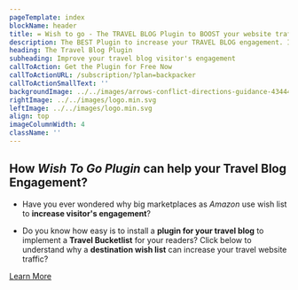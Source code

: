 ```yaml
---
pageTemplate: index
blockName: header
title: = Wish to go - The TRAVEL BLOG Plugin to BOOST your website traffic
description: The BEST Plugin to increase your TRAVEL BLOG engagement. Install a travel bucket list for your readers. Let them add your post destinations by clicking the heart ❤️ next to the article title or any other part. Your visitors can organize a trip with the TRIP PLANNER installed in your blog.
heading: The Travel Blog Plugin
subheading: Improve your travel blog visitor's engagement
callToAction: Get the Plugin for Free Now
callToActionURL: /subscription/?plan=backpacker
callToActionSmallText: ''
backgroundImage: ../../images/arrows-conflict-directions-guidance-434446.jpg
rightImage: ../../images/logo.min.svg
leftImage: ../../images/logo.min.svg
align: top
imageColumnWidth: 4
className: ''
---
```


## How _Wish To Go Plugin_ can help your Travel Blog Engagement?

- Have you ever wondered why big marketplaces as _Amazon_ use wish list to **increase visitor's engagement**?

- Do you know how easy is to install a **plugin for your travel blog** to implement a **Travel Bucketlist** for your readers? Click below to understand why a **destination wish list** can increase your travel website traffic?

[Learn More](/travel-blog-monetization/destination-wish-list-for-your-travel-blog/)

